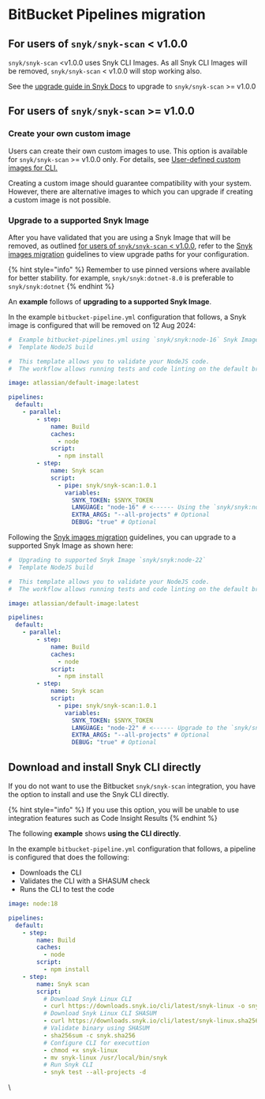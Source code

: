 # BitBucket Pipelines migration

## For users of `snyk/snyk-scan` < v1.0.0 <a href="#users-using-snyk-snyk-scan-less-than-v1.0.0" id="users-using-snyk-snyk-scan-less-than-v1.0.0"></a>

`snyk/snyk-scan` \<v1.0.0 uses Snyk CLI Images. As all Snyk CLI Images will be removed, `snyk/snyk-scan` < v1.0.0 will stop working also.

See the [upgrade guide in Snyk Docs](../../bitbucket-pipelines-integration-using-a-snyk-pipe/migrating-to-bitbucket-pipelines-v1.0.0.md) to upgrade to `snyk/snyk-scan` >= v1.0.0

## For users of `snyk/snyk-scan` >= v1.0.0 <a href="#users-using-snyk-snyk-scan-greater-than-v1.0.0" id="users-using-snyk-snyk-scan-greater-than-v1.0.0"></a>

### Create your own custom image <a href="#create-your-own-custom-image" id="create-your-own-custom-image"></a>

Users can create their own custom images to use. This option is available for `snyk/snyk-scan` >= v1.0.0 only. For details, see [User-defined custom images for CLI.](../../user-defined-custom-images-for-cli.md)

Creating a custom image should guarantee compatibility with your system. However, there are alternative images to which you can upgrade if creating a custom image is not possible.

### Upgrade to a supported Snyk Image <a href="#upgrade-to-a-supported-snyk-image" id="upgrade-to-a-supported-snyk-image"></a>

After you have validated that you are using a Snyk Image that will be removed, as outlined [for users of `snyk/snyk-scan` < v1.0.0](bitbucket-pipelines-migration.md#users-using-snyk-snyk-scan-less-than-v1.0.0), refer to the [Snyk images migration](snyk-images-migration.md) guidelines to view upgrade paths for your configuration.

{% hint style="info" %}
Remember to use pinned versions where available for better stability. for example, `snyk/snyk:dotnet-8.0` is preferable to `snyk/snyk:dotnet`
{% endhint %}

An **example** follows of **upgrading to a supported Snyk Image**.

In the example `bitbucket-pipeline.yml` configuration that follows, a Snyk image is configured that will be removed on 12 Aug 2024:

```yaml
#  Example bitbucket-pipelines.yml using `snyk/snyk:node-16` Snyk Image
#  Template NodeJS build

#  This template allows you to validate your NodeJS code.
#  The workflow allows running tests and code linting on the default branch.

image: atlassian/default-image:latest

pipelines:
  default:
    - parallel:
        - step:
            name: Build
            caches:
              - node
            script:
              - npm install
        - step:
            name: Snyk scan
            script:
              - pipe: snyk/snyk-scan:1.0.1
                variables:
                  SNYK_TOKEN: $SNYK_TOKEN
                  LANGUAGE: "node-16" # <------ Using the `snyk/snyk:node-16` Snyk Image
                  EXTRA_ARGS: "--all-projects" # Optional
                  DEBUG: "true" # Optional
```

Following the [Snyk images migration](snyk-images-migration.md) guidelines, you can upgrade to a supported Snyk Image as shown here:

```yaml
#  Upgrading to supported Snyk Image `snyk/snyk:node-22`
#  Template NodeJS build

#  This template allows you to validate your NodeJS code.
#  The workflow allows running tests and code linting on the default branch.

image: atlassian/default-image:latest

pipelines:
  default:
    - parallel:
        - step:
            name: Build
            caches:
              - node
            script:
              - npm install
        - step:
            name: Snyk scan
            script:
              - pipe: snyk/snyk-scan:1.0.1
                variables:
                  SNYK_TOKEN: $SNYK_TOKEN
                  LANGUAGE: "node-22" # <------ Upgrade to the `snyk/snyk:node-22` Snyk Image
                  EXTRA_ARGS: "--all-projects" # Optional
                  DEBUG: "true" # Optional
```

## Download and install Snyk CLI directly <a href="#download-and-install-snyk-cli-directly" id="download-and-install-snyk-cli-directly"></a>

If you do not want to use the Bitbucket `snyk/snyk-scan` integration, you have the option to install and use the Snyk CLI directly.

{% hint style="info" %}
If you use this option, you will be unable to use integration features such as Code Insight Results
{% endhint %}

The following **example** shows **using the CLI directly**.

In the example `bitbucket-pipeline.yml` configuration that follows, a pipeline is configured that does the following:

* Downloads the CLI
* Validates the CLI with a SHASUM check
* Runs the CLI to test the code

```yaml
image: node:18

pipelines:
  default:
    - step:
        name: Build
        caches:
          - node
        script:
          - npm install
    - step:
        name: Snyk scan
        script:
          # Download Snyk Linux CLI
          - curl https://downloads.snyk.io/cli/latest/snyk-linux -o snyk-linux
          # Download Snyk Linux CLI SHASUM
          - curl https://downloads.snyk.io/cli/latest/snyk-linux.sha256 -o snyk.sha256
          # Validate binary using SHASUM
          - sha256sum -c snyk.sha256
          # Configure CLI for executtion
          - chmod +x snyk-linux
          - mv snyk-linux /usr/local/bin/snyk
          # Run Snyk CLI
          - snyk test --all-projects -d
```

&#x20;

\
